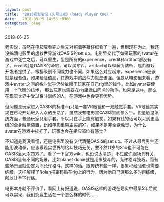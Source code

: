 ```yaml
---
layout: post
title:  "2018观影笔记《头号玩家》（Ready Player One）"
date:   2018-05-25 14:56 +0300
categories: blog
---
```


2018-05-25

老实说，虽然在电影院看完之后又对照着字幕仔细看了一遍，但到现在为止，我还没搞清电影里的虚拟世界游戏OASIS的set up。电影里交代了如果玩家的avatar在游戏中死亡之后，可以重生，但是所有的experience，credit和artifact都没有了。credit就是OASIS的金钱，可以买东西，artifact可以理解为装备，是由游戏开发者提供了，根据级别不同威力也不同。如果这么对应起来，experience应该就是经验值，如果经验值高，在游戏中的战斗力就应该强。但是从电影里来看，游戏中avatar之间的格斗似乎仍然依赖于玩家在自己rig里的操作。比如avatar要使用一个飞踢的技术， 那么玩家也需要在rig里做出同样的动作。如果是这样，那么在现实世界中受过格斗训练的人，在游戏中也会更有优势。

但问题是玩家进入OASIS的标准rig只是一套VR眼镜和一双触觉手套。VR眼镜其实现在已经开始进入大众的生活了，虽然没有电影里OASIS里面那么牛。但是触觉系统方面，普通玩家只用手套，所以只在手上能有触觉，如果有钱的话可以买到更高级的全身触觉装置，比如电影里男主买的X1。如果不是非全身触觉，为什么avatar在游戏中挨打了，玩家也会在相应部位有感觉？

不知道是我没看懂，还是电影里没有交代清楚OASIS的set up。不过从最后男主还能用波动拳，应该跟现实世界的格斗技巧无关，要不然11岁的Sho也不可能在OASIS里大杀四方了。看了一下官方wiki，也没说太清楚，不过或许跟场景有关，OASIS里有不同的场景，比如planet dome就是用来战斗的，允许格斗技巧，而有些场景里就设定为不允许格斗。这样的话，跟传统有些一样，要累积经验值也需要练级，这样解释了Nolan把密码贴在rig上的行为，因为他自己没那么多时间练级，所以让手下代练。

电影本身就不评价了，看网上有报道说，OASIS这样的游戏在现实中最早5年后就可以实现，我们究竟生活在一个怎么样的时代……






<!--end-->
